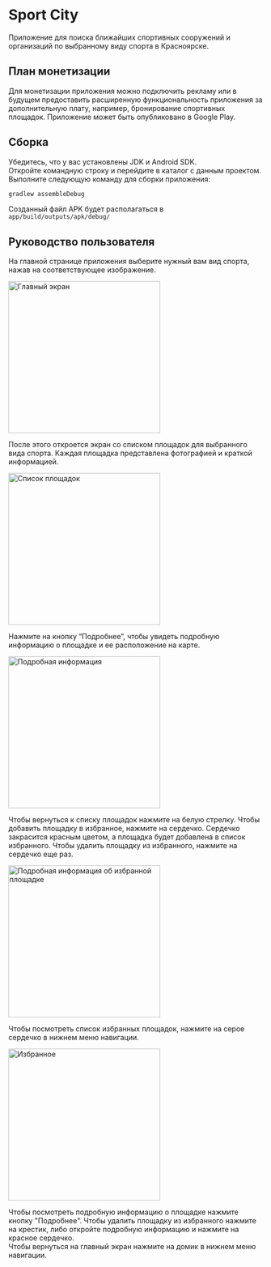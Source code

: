 # Sport City
Приложение для поиска ближайших спортивных сооружений и организаций по выбранному виду спорта в Красноярске.
## План монетизации
Для монетизации приложения можно подключить рекламу или в будущем предоставить расширенную функциональность приложения за дополнительную плату, например, бронирование спортивных площадок. Приложение может быть опубликовано в Google Play.
## Сборка
Убедитесь, что у вас установлены JDK и Android SDK.  
Откройте командную строку и перейдите в каталог с данным проектом.  
Выполните следующую команду для сборки приложения: 
```bash
gradlew assembleDebug
```  
Созданный файл APK будет располагаться в ```app/build/outputs/apk/debug/```
## Руководство пользователя
На главной странице приложения выберите нужный вам вид спорта, нажав на соответствующее изображение.   
   
<img src="https://github.com/islafut/SportCity/assets/110650372/d66d8e38-f770-429d-b8b4-a2ffcbd0ab29" alt="Главный экран" width="300">   

После этого откроется экран со списком площадок для выбранного вида спорта. Каждая площадка представлена фотографией и краткой информацией.  

<img src="https://github.com/islafut/SportCity/assets/110650372/f344288a-9794-4899-8069-25e6ac17f5e9" alt="Список площадок" width="300">   
   
Нажмите на кнопку “Подробнее”, чтобы увидеть подробную информацию о площадке и ее расположение на карте.   

<img src=https://github.com/islafut/SportCity/assets/110650372/b49f95cd-d1b0-400a-9393-5105d9c0935f alt="Подробная информация" width="300">   
   
Чтобы вернуться к списку площадок нажмите на белую стрелку. Чтобы добавить площадку в избранное, нажмите на сердечко. Сердечко закрасится красным цветом, а площадка будет добавлена в список избранного. Чтобы удалить площадку из избранного, нажмите на сердечко еще раз.   
   
<img src=https://github.com/islafut/SportCity/assets/110650372/bd455dde-3683-40db-ba3f-2a74a4227a2f alt="Подробная информация об избранной площадке" width="300">   
   
Чтобы посмотреть список избранных площадок, нажмите на серое сердечко в нижнем меню навигации.   
   
<img src=https://github.com/islafut/SportCity/assets/110650372/8cafd57a-7523-41c6-8f42-93d561eb9dfe alt="Избранное" width="300">   

Чтобы посмотреть подробную информацию о площадке нажмите кнопку "Подробнее". Чтобы удалить площадку из избранного нажмите на крестик, либо откройте подробную информацию и нажмите на красное сердечко.   
Чтобы вернуться на главный экран нажмите на домик в нижнем меню навигации.
